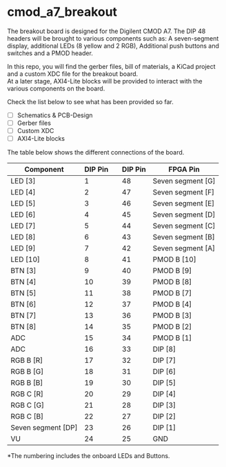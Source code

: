 # cmod_a7_breakout
The breakout board is designed for the Digilent CMOD A7. The DIP 48 headers will be brought to various components such as:  A seven-segment display, additional LEDs (8 yellow and 2 RGB), Additional push buttons and switches and a PMOD header.  

In this repo, you will find the gerber files, bill of materials, a KiCad project and a custom XDC file for the breakout board.  
At a later stage, AXI4-Lite blocks will be provided to interact with the various components on the board.

Check the list below to see what has been provided so far.
    
- [ ] Schematics & PCB-Design
- [ ] Gerber files
- [ ] Custom XDC
- [ ] AXI4-Lite blocks

The table below shows the different connections of the board.

| Component             | DIP Pin |     | DIP Pin | FPGA Pin          |
|-----------------------|---------|-----|---------|-------------------|
| LED [3]               | 1       |     | 48      | Seven segment [G] |
| LED [4]               | 2       |     | 47      | Seven segment [F] |
| LED [5]               | 3       |     | 46      | Seven segment [E] |
| LED [6]               | 4       |     | 45      | Seven segment [D] |
| LED [7]               | 5       |     | 44      | Seven segment [C] |
| LED [8]               | 6       |     | 43      | Seven segment [B] |
| LED [9]               | 7       |     | 42      | Seven segment [A] |
| LED [10]              | 8       |     | 41      | PMOD B [10]       |
| BTN [3]               | 9       |     | 40      | PMOD B [9]        |
| BTN [4]               | 10      |     | 39      | PMOD B [8]        |
| BTN [5]               | 11      |     | 38      | PMOD B [7]        |
| BTN [6]               | 12      |     | 37      | PMOD B [4]        |
| BTN [7]               | 13      |     | 36      | PMOD B [3]        |
| BTN [8]               | 14      |     | 35      | PMOD B [2]        |
| ADC                   | 15      |     | 34      | PMOD B [1]        |
| ADC                   | 16      |     | 33      | DIP [8]           |
| RGB B [R]             | 17      |     | 32      | DIP [7]           |
| RGB B [G]             | 18      |     | 31      | DIP [6]           |
| RGB B [B]             | 19      |     | 30      | DIP [5]           |
| RGB C [R]             | 20      |     | 29      | DIP [4]           |
| RGB C [G]             | 21      |     | 28      | DIP [3]           |
| RGB C [B]             | 22      |     | 27      | DIP [2]           |
| Seven segment [DP]    | 23      |     | 26      | DIP [1]           |
| VU                    | 24      |     | 25      | GND               |

*The numbering includes the onboard LEDs and Buttons.
